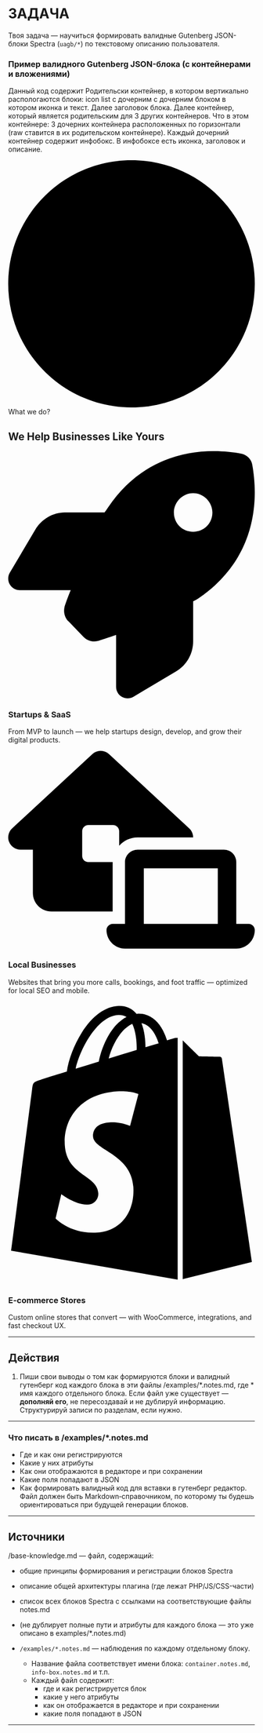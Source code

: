# ЗАДАЧА

Твоя задача — научиться формировать валидные Gutenberg JSON-блоки Spectra (`uagb/*`) по текстовому описанию пользователя.


### Пример валидного Gutenberg JSON-блока (с контейнерами и вложениями)
Данный код содержит Родительски контейнер, в котором вертикально распологаются блоки: icon list с дочерним с дочерним блоком в котором иконка и текст. Далее заголовок блока. Далее контейнер, который является родительским
для 3 других контейнеров. Что в этом контейнере:
3 дочерних контейнера расположенных по горизонтали (raw ставится в их родительском контейнере). Каждый дочерний контейнер содержит инфобокс. В инфобоксе есть иконка, заголовок и описание.

<!-- wp:uagb/container {"block_id":"dff6f46a","backgroundType":"color","backgroundColor":"var(\u002d\u002dast-global-color-3)","topPaddingDesktop":100,"bottomPaddingDesktop":100,"leftPaddingDesktop":40,"rightPaddingDesktop":40,"topPaddingMobile":80,"bottomPaddingMobile":80,"leftPaddingMobile":24,"rightPaddingMobile":24,"paddingLink":false,"variationSelected":true,"rowGapDesktop":8,"columnGapDesktop":8,"isBlockRootParent":true,"className":"cards"} -->
<div class="wp-block-uagb-container cards uagb-block-dff6f46a alignfull uagb-is-root-container"><div class="uagb-container-inner-blocks-wrap"><!-- wp:uagb/icon-list {"block_id":"b32066c4","classMigrate":true,"childMigrate":true,"gap":0,"fontTransform":"uppercase","iconColor":"var(\u002d\u002dast-global-color-0)","blockTopMargin":0,"blockRightMargin":0,"blockLeftMargin":0,"blockBottomMargin":0,"blockTopPadding":0,"blockRightPadding":0,"blockLeftPadding":0,"blockBottomPadding":0} -->
<div class="wp-block-uagb-icon-list uagb-block-b32066c4"><div class="uagb-icon-list__wrap"><!-- wp:uagb/icon-list-child {"block_id":"fe4ff1c2","label":"What we do?","icon":"circle","label_color":"","className":"pref"} -->
<div class="wp-block-uagb-icon-list-child uagb-block-fe4ff1c2 pref"><span class="uagb-icon-list__source-wrap"><svg xmlns="https://www.w3.org/2000/svg" viewBox="0 0 512 512"><path d="M512 256C512 397.4 397.4 512 256 512C114.6 512 0 397.4 0 256C0 114.6 114.6 0 256 0C397.4 0 512 114.6 512 256z"></path></svg></span><span class="uagb-icon-list__label">What we do?</span></div>
<!-- /wp:uagb/icon-list-child --></div></div>
<!-- /wp:uagb/icon-list -->

<!-- wp:uagb/advanced-heading {"block_id":"3990293d","classMigrate":true,"headingDescToggle":false,"headingColor":"var(\u002d\u002dast-global-color-7)","blockBottomPadding":50,"blockBottomPaddingMobile":30} -->
<div class="wp-block-uagb-advanced-heading uagb-block-3990293d"><h2 class="uagb-heading-text">We Help Businesses Like Yours</h2></div>
<!-- /wp:uagb/advanced-heading -->

<!-- wp:uagb/container {"block_id":"8a15f04d","directionDesktop":"row","directionTablet":"column","alignItemsDesktop":"stretch","alignItemsTablet":"stretch","alignItemsMobile":"stretch","equalHeight":true} -->
<div class="wp-block-uagb-container uagb-block-8a15f04d"><!-- wp:uagb/container {"block_id":"89245f40","backgroundType":"color","backgroundColor":"var(\u002d\u002dast-global-color-2)","boxShadowColor":"rgba(47,47,47,0.06)","boxShadowVOffset":12,"boxShadowBlur":42,"boxShadowSpread":0,"boxShadowColorHover":"rgba(132,255,31,0.74)","boxShadowBlurHover":24,"boxShadowSpreadHover":0,"topPaddingDesktop":40,"bottomPaddingDesktop":40,"leftPaddingDesktop":40,"rightPaddingDesktop":40,"topPaddingMobile":24,"bottomPaddingMobile":24,"leftPaddingMobile":24,"rightPaddingMobile":24,"containerBorderTopLeftRadius":20,"containerBorderTopRightRadius":20,"containerBorderBottomLeftRadius":20,"containerBorderBottomRightRadius":20} -->
<div class="wp-block-uagb-container uagb-block-89245f40"><!-- wp:uagb/info-box {"classMigrate":true,"tempHeadingDesc":"From MVP to launch — we help startups design, develop, and grow their digital products.","headingAlign":"left","headingColor":"var(\u002d\u002dast-global-color-4)","subHeadingColor":"var(\u002d\u002dast-global-color-4)","icon":"rocket","iconSize":24,"iconColor":"var(\u002d\u002dast-global-color-0)","headSpace":12,"block_id":"cc0a7bef","iconLeftMargin":12,"iconRightMargin":12,"iconTopMargin":12,"iconBottomMargin":12,"imageWidth":205,"spacingLink":true,"headTopMargin":20,"headRightMargin":0,"headLeftMargin":0,"iconView":"Stacked","iconBackgroundColor":"var(\u002d\u002dast-global-color-7)","btnBorderTopWidth":1,"btnBorderLeftWidth":1,"btnBorderRightWidth":1,"btnBorderBottomWidth":1,"btnBorderTopLeftRadius":0,"btnBorderTopRightRadius":0,"btnBorderBottomLeftRadius":0,"btnBorderBottomRightRadius":0,"btnBorderStyle":"solid","btnBorderColor":"#333"} -->
<div class="wp-block-uagb-info-box uagb-block-cc0a7bef uagb-infobox__content-wrap  uagb-infobox-icon-above-title uagb-infobox-image-valign-top"><div class="uagb-ifb-content"><div class="uagb-ifb-icon-wrap"><div class="uagb-iconbox-icon-wrap uagb-infobox-shape-circle"><svg xmlns="https://www.w3.org/2000/svg" viewBox="0 0 512 512"><path d="M156.6 384.9L125.7 353.1C117.2 345.5 114.2 333.1 117.1 321.8C120.1 312.9 124.1 301.3 129.8 288H24C15.38 288 7.414 283.4 3.146 275.9C-1.123 268.4-1.042 259.2 3.357 251.8L55.83 163.3C68.79 141.4 92.33 127.1 117.8 127.1H200C202.4 124 204.8 120.3 207.2 116.7C289.1-4.07 411.1-8.142 483.9 5.275C495.6 7.414 504.6 16.43 506.7 28.06C520.1 100.9 516.1 222.9 395.3 304.8C391.8 307.2 387.1 309.6 384 311.1V394.2C384 419.7 370.6 443.2 348.7 456.2L260.2 508.6C252.8 513 243.6 513.1 236.1 508.9C228.6 504.6 224 496.6 224 488V380.8C209.9 385.6 197.6 389.7 188.3 392.7C177.1 396.3 164.9 393.2 156.6 384.9V384.9zM384 167.1C406.1 167.1 424 150.1 424 127.1C424 105.9 406.1 87.1 384 87.1C361.9 87.1 344 105.9 344 127.1C344 150.1 361.9 167.1 384 167.1z"></path></svg></div></div><div class="uagb-ifb-title-wrap"><h3 class="uagb-ifb-title">Startups &amp; SaaS</h3></div><p class="uagb-ifb-desc">From MVP to launch — we help startups design, develop, and grow their digital products.</p></div></div>
<!-- /wp:uagb/info-box --></div>
<!-- /wp:uagb/container -->

<!-- wp:uagb/container {"block_id":"8dfbc791","backgroundType":"color","backgroundColor":"var(\u002d\u002dast-global-color-2)","boxShadowColor":"rgba(47,47,47,0.06)","boxShadowVOffset":12,"boxShadowBlur":42,"boxShadowSpread":0,"boxShadowColorHover":"rgba(132,255,31,0.74)","boxShadowBlurHover":24,"boxShadowSpreadHover":0,"topPaddingDesktop":40,"bottomPaddingDesktop":40,"leftPaddingDesktop":40,"rightPaddingDesktop":40,"topPaddingMobile":24,"bottomPaddingMobile":24,"leftPaddingMobile":24,"rightPaddingMobile":24,"containerBorderTopLeftRadius":20,"containerBorderTopRightRadius":20,"containerBorderBottomLeftRadius":20,"containerBorderBottomRightRadius":20} -->
<div class="wp-block-uagb-container uagb-block-8dfbc791"><!-- wp:uagb/info-box {"classMigrate":true,"tempHeadingDesc":"Websites that bring you more calls, bookings, and foot traffic — optimized for local SEO and mobile.","headingAlign":"left","headingColor":"var(\u002d\u002dast-global-color-4)","subHeadingColor":"var(\u002d\u002dast-global-color-4)","icon":"house-laptop","iconSize":24,"iconColor":"var(\u002d\u002dast-global-color-0)","headSpace":12,"block_id":"b48510ca","iconLeftMargin":12,"iconRightMargin":12,"iconTopMargin":12,"iconBottomMargin":12,"imageWidth":205,"spacingLink":true,"headTopMargin":20,"headRightMargin":0,"headLeftMargin":0,"iconView":"Stacked","iconBackgroundColor":"var(\u002d\u002dast-global-color-7)","btnBorderTopWidth":1,"btnBorderLeftWidth":1,"btnBorderRightWidth":1,"btnBorderBottomWidth":1,"btnBorderTopLeftRadius":0,"btnBorderTopRightRadius":0,"btnBorderBottomLeftRadius":0,"btnBorderBottomRightRadius":0,"btnBorderStyle":"solid","btnBorderColor":"#333"} -->
<div class="wp-block-uagb-info-box uagb-block-b48510ca uagb-infobox__content-wrap  uagb-infobox-icon-above-title uagb-infobox-image-valign-top"><div class="uagb-ifb-content"><div class="uagb-ifb-icon-wrap"><div class="uagb-iconbox-icon-wrap uagb-infobox-shape-circle"><svg xmlns="https://www.w3.org/2000/svg" viewBox="0 0 640 512"><path d="M218.3 8.486C230.6-2.829 249.4-2.829 261.7 8.486L469.7 200.5C476.4 206.7 480 215.2 480 224H336C316.9 224 299.7 232.4 288 245.7V208C288 199.2 280.8 192 272 192H208C199.2 192 192 199.2 192 208V272C192 280.8 199.2 288 208 288H271.1V416H112C85.49 416 64 394.5 64 368V256H32C18.83 256 6.996 247.9 2.198 235.7C-2.6 223.4 .6145 209.4 10.3 200.5L218.3 8.486zM336 256H560C577.7 256 592 270.3 592 288V448H624C632.8 448 640 455.2 640 464C640 490.5 618.5 512 592 512H303.1C277.5 512 255.1 490.5 255.1 464C255.1 455.2 263.2 448 271.1 448H303.1V288C303.1 270.3 318.3 256 336 256zM352 304V448H544V304H352z"></path></svg></div></div><div class="uagb-ifb-title-wrap"><h3 class="uagb-ifb-title">Local Businesses</h3></div><p class="uagb-ifb-desc">Websites that bring you more calls, bookings, and foot traffic — optimized for local SEO and mobile.</p></div></div>
<!-- /wp:uagb/info-box --></div>
<!-- /wp:uagb/container -->

<!-- wp:uagb/container {"block_id":"e9dee57a","backgroundType":"color","backgroundColor":"var(\u002d\u002dast-global-color-2)","boxShadowColor":"rgba(47,47,47,0.06)","boxShadowVOffset":12,"boxShadowBlur":42,"boxShadowSpread":0,"boxShadowColorHover":"rgba(132,255,31,0.74)","boxShadowBlurHover":24,"boxShadowSpreadHover":0,"topPaddingDesktop":40,"bottomPaddingDesktop":40,"leftPaddingDesktop":40,"rightPaddingDesktop":40,"topPaddingMobile":24,"bottomPaddingMobile":24,"leftPaddingMobile":24,"rightPaddingMobile":24,"containerBorderTopLeftRadius":20,"containerBorderTopRightRadius":20,"containerBorderBottomLeftRadius":20,"containerBorderBottomRightRadius":20} -->
<div class="wp-block-uagb-container uagb-block-e9dee57a"><!-- wp:uagb/info-box {"classMigrate":true,"tempHeadingDesc":"Custom online stores that convert — with WooCommerce, integrations, and fast checkout UX.","headingAlign":"left","headingColor":"var(\u002d\u002dast-global-color-4)","subHeadingColor":"var(\u002d\u002dast-global-color-4)","icon":"shopify","iconSize":24,"iconColor":"var(\u002d\u002dast-global-color-0)","headSpace":12,"block_id":"a2d2cfa9","iconLeftMargin":12,"iconRightMargin":12,"iconTopMargin":12,"iconBottomMargin":12,"imageWidth":205,"spacingLink":true,"headTopMargin":20,"headRightMargin":0,"headLeftMargin":0,"iconView":"Stacked","iconBackgroundColor":"var(\u002d\u002dast-global-color-7)","btnBorderTopWidth":1,"btnBorderLeftWidth":1,"btnBorderRightWidth":1,"btnBorderBottomWidth":1,"btnBorderTopLeftRadius":0,"btnBorderTopRightRadius":0,"btnBorderBottomLeftRadius":0,"btnBorderBottomRightRadius":0,"btnBorderStyle":"solid","btnBorderColor":"#333"} -->
<div class="wp-block-uagb-info-box uagb-block-a2d2cfa9 uagb-infobox__content-wrap  uagb-infobox-icon-above-title uagb-infobox-image-valign-top"><div class="uagb-ifb-content"><div class="uagb-ifb-icon-wrap"><div class="uagb-iconbox-icon-wrap uagb-infobox-shape-circle"><svg xmlns="https://www.w3.org/2000/svg" viewBox="0 0 448 512"><path d="M388.3 104.1a4.66 4.66 0 0 0 -4.4-4c-2 0-37.23-.8-37.23-.8s-21.61-20.82-29.62-28.83V503.2L442.8 472S388.7 106.5 388.3 104.1zM288.6 70.47a116.7 116.7 0 0 0 -7.21-17.61C271 32.85 255.4 22 237 22a15 15 0 0 0 -4 .4c-.4-.8-1.2-1.2-1.6-2C223.4 11.63 213 7.63 200.6 8c-24 .8-48 18-67.25 48.83-13.61 21.62-24 48.84-26.82 70.06-27.62 8.4-46.83 14.41-47.23 14.81-14 4.4-14.41 4.8-16 18-1.2 10-38 291.8-38 291.8L307.9 504V65.67a41.66 41.66 0 0 0 -4.4 .4S297.9 67.67 288.6 70.47zM233.4 87.69c-16 4.8-33.63 10.4-50.84 15.61 4.8-18.82 14.41-37.63 25.62-50 4.4-4.4 10.41-9.61 17.21-12.81C232.2 54.86 233.8 74.48 233.4 87.69zM200.6 24.44A27.49 27.49 0 0 1 215 28c-6.4 3.2-12.81 8.41-18.81 14.41-15.21 16.42-26.82 42-31.62 66.45-14.42 4.41-28.83 8.81-42 12.81C131.3 83.28 163.8 25.24 200.6 24.44zM154.1 244.6c1.6 25.61 69.25 31.22 73.25 91.66 2.8 47.64-25.22 80.06-65.65 82.47-48.83 3.2-75.65-25.62-75.65-25.62l10.4-44s26.82 20.42 48.44 18.82c14-.8 19.22-12.41 18.81-20.42-2-33.62-57.24-31.62-60.84-86.86-3.2-46.44 27.22-93.27 94.47-97.68 26-1.6 39.23 4.81 39.23 4.81L221.4 225.4s-17.21-8-37.63-6.4C154.1 221 153.8 239.8 154.1 244.6zM249.4 82.88c0-12-1.6-29.22-7.21-43.63 18.42 3.6 27.22 24 31.23 36.43Q262.6 78.68 249.4 82.88z"></path></svg></div></div><div class="uagb-ifb-title-wrap"><h3 class="uagb-ifb-title">E-commerce Stores</h3></div><p class="uagb-ifb-desc">Custom online stores that convert — with WooCommerce, integrations, and fast checkout UX.</p></div></div>
<!-- /wp:uagb/info-box --></div>
<!-- /wp:uagb/container --></div>
<!-- /wp:uagb/container --></div></div>
<!-- /wp:uagb/container -->

---

## Действия

1. Пиши свои выводы о том как формируются блоки и валидный гутенберг код каждого блока в эти файлы /examples/*.notes.md, где * имя каждого отдельного блока.
Если файл уже существует — **дополняй его**, не пересоздавай и не дублируй информацию. Структурируй записи по разделам, если нужно.
---
### Что писать в /examples/*.notes.md

- Где и как они регистрируются
- Какие у них атрибуты
- Как они отображаются в редакторе и при сохранении
- Какие поля попадают в JSON
- Как формировать валидный код для вставки в гутенберг редактор.
Файл должен быть Markdown‑справочником, по которому ты будешь ориентироваться при будущей генерации блоков.

---


## Источники

/base-knowledge.md — файл, содержащий:
- общие принципы формирования и регистрации блоков Spectra
- описание общей архитектуры плагина (где лежат PHP/JS/CSS-части)
- список всех блоков Spectra с ссылками на соответствующие файлы notes.md
- (не дублирует полные пути и атрибуты для каждого блока — это уже описано в examples/*.notes.md)

- `/examples/*.notes.md` — наблюдения по каждому отдельному блоку.
  - Название файла соответствует имени блока: `container.notes.md`, `info-box.notes.md` и т.п.
  - Каждый файл содержит:
    - где и как регистрируется блок
    - какие у него атрибуты
    - как он отображается в редакторе и при сохранении
    - какие поля попадают в JSON

---
